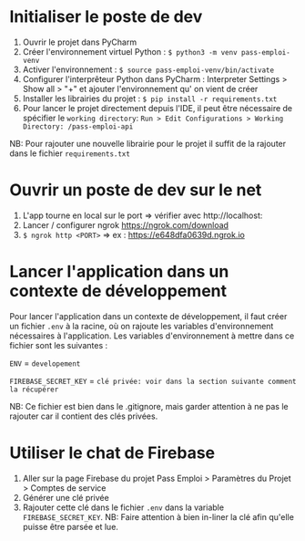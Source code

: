 # Initialiser le poste de dev
1. Ouvrir le projet dans PyCharm
2. Créer l'environnement virtuel Python : `$ python3 -m venv pass-emploi-venv`
3. Activer l'environnement : `$ source pass-emploi-venv/bin/activate`
4. Configurer l'interprêteur Python dans PyCharm : Interpreter Settings > Show all > "+" et ajouter l'environnement qu'
   on vient de créer
5. Installer les librairies du projet : `$ pip install -r requirements.txt`
6. Pour lancer le projet directement depuis l'IDE, il peut être nécessaire de spécifier le `working directory`:
   `Run > Edit Configurations > Working Directory: /pass-emploi-api`

NB: Pour rajouter une nouvelle librairie pour le projet il suffit de la rajouter dans le fichier `requirements.txt` 

# Ouvrir un poste de dev sur le net
1. L'app tourne en local sur le port <PORT> => vérifier avec http://localhost:<PORT>
2. Lancer / configurer ngrok https://ngrok.com/download
3. `$ ngrok http <PORT>` => ex : https://e648dfa0639d.ngrok.io


# Lancer l'application dans un contexte de développement
Pour lancer l'application dans un contexte de développement, il faut créer un fichier `.env` à la racine, où on rajoute
les variables d'environnement nécessaires à l'application. Les variables d'environnement à mettre dans ce fichier sont 
les suivantes :

`ENV` = `developement`

`FIREBASE_SECRET_KEY` = `clé privée: voir dans la section suivante comment la récupérer`

NB: Ce fichier est bien dans le .gitignore, mais garder attention à ne pas le rajouter car il contient des clés privées.

# Utiliser le chat de Firebase 
1. Aller sur la page Firebase du projet Pass Emploi > Paramètres du Projet > Comptes de service
2. Générer une clé privée
3. Rajouter cette clé dans le fichier `.env` dans la variable `FIREBASE_SECRET_KEY`. NB: Faire attention à bien in-liner
la clé afin qu'elle puisse être parsée et lue.
